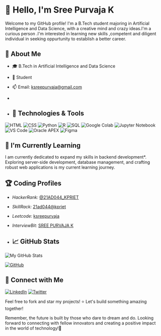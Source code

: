
# 👋 Hello, I'm Sree Purvaja K
Welcome to my GitHub profile! I'm a B.Tech student majoring in Artificial Intelligence and Data Science, with a creative mind and crazy ideas.I'm a curious person .I'm interested in learning new skills ,competent and diligent individual in seeking oppurtunity to establish a better career.

## 🚀 About Me

- 🎓 B.Tech in Artificial Intelligence and Data Science

- 💼 Student

- 📫 Email: ksreepurvaja@gmail.com
- 
- ## 🔧 Technologies & Tools

![HTML](https://img.shields.io/badge/HTML5-E34F26?style=flat&logo=html5&logoColor=white)
![CSS](https://img.shields.io/badge/CSS3-1572B6?style=flat&logo=css3&logoColor=white)
![Python](https://img.shields.io/badge/Python-3776AB?style=flat&logo=python&logoColor=white)
![R](https://img.shields.io/badge/R-276DC3?style=flat&logo=r&logoColor=white)
![SQL](https://img.shields.io/badge/SQL-4479A1?style=flat&logo=postgresql&logoColor=white)
![Google Colab](https://img.shields.io/badge/Google_Colab-F9AB00?style=flat&logo=googlecolab&logoColor=white)
![Jupyter Notebook](https://img.shields.io/badge/Jupyter-Notebook-F37626?style=flat&logo=jupyter&logoColor=white)
![VS Code](https://img.shields.io/badge/VS_Code-007ACC?style=flat&logo=visualstudiocode&logoColor=white)
![Oracle APEX](https://img.shields.io/badge/Oracle_APEX-3F2B34?style=flat&logo=oracle&logoColor=white)
![Figma](https://img.shields.io/badge/Figma-F24E1E?style=flat&logo=figma&logoColor=white)

## 🌱 I'm Currently Learning

I am currently dedicated to expand my skills in  backend development*. Exploring server-side development, database management, and crafting robust web applications is my current learning journey.

## 🏆 Coding Profiles

- *HackerRank:* [@21AD044_KPRIET](https://www.hackerrank.com/21AD044_KPRIET) 
- *SkillRack:* [21ad044@kpriet](http://www.skillrack.com/profile/387796/c23c17301fe800af2bc3992718d11ca25c4775db)
- *Leetcode:*  [ksreepurvaja](https://leetcode.com/u/ksreepurvaja/)
- *InterviewBit:* [SREE PURVAJA K](https://www.interviewbit.com/profile/sree-purvaja-k/)

- ## 📈 GitHub Stats

![My GitHub Stats](https://github-readme-stats.vercel.app/api?username=Sreepurvaja&show_icons=true&theme=radical)

[![GitHub](https://img.shields.io/badge/GitHub-181717?style=flat&logo=github&logoColor=white)](https://github.com/Sreepurvaja)


## 🤝 Connect with Me

[![LinkedIn](https://img.shields.io/badge/LinkedIn-0077B5?style=flat&logo=linkedin&logoColor=white)](https://www.linkedin.com/in/sree-purvaja-k/)
[![Twitter](https://img.shields.io/badge/Twitter-1DA1F2?style=flat&logo=twitter&logoColor=white)](https://twitter.com/SREEPURVAJA_K03)

Feel free to fork and star my projects! ⭐
Let's build something amazing together!

Remember, the future is built by those who dare to dream and do. Looking forward to connecting with fellow innovators and creating a positive impact in the world of technology!🤝






